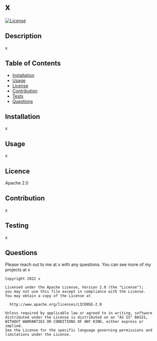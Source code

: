 # x
  [![License](https://img.shields.io/badge/License-Apache_2.0-blue.svg)](https://opensource.org/licenses/Apache-2.0)
  ## Description
  x

  ## Table of Contents
  * [Installation](#installation)
  * [Usage](#usage)
  * [License](#license)
  * [Contribution](#contribution)
  * [Tests](#tests)
  * [Questions](#questions)

  ## Installation
  x

  ## Usage
  x

  ## Licence
  Apache 2.0

  ## Contribution
  x

  ## Testing
  x

  ## Questions
  Please reach out to me at x with any questions. You can see more of my projects at x

  
    Copyright 2022 x

    Licensed under the Apache License, Version 2.0 (the "License");
    you may not use this file except in compliance with the License.
    You may obtain a copy of the License at
 
      http://www.apache.org/licenses/LICENSE-2.0
 
    Unless required by applicable law or agreed to in writing, software
    distributed under the License is distributed on an "AS IS" BASIS,
    WITHOUT WARRANTIES OR CONDITIONS OF ANY KIND, either express or implied.
    See the License for the specific language governing permissions and
    limitations under the License.
